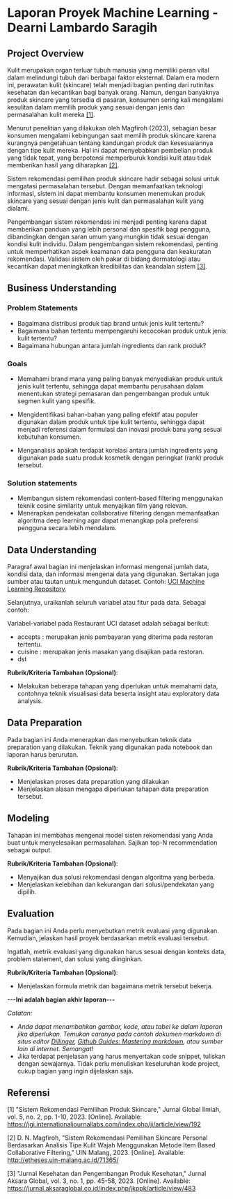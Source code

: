# Laporan Proyek Machine Learning - Dearni Lambardo Saragih

## Project Overview
Kulit merupakan organ terluar tubuh manusia yang memiliki peran vital dalam melindungi tubuh dari berbagai faktor eksternal. Dalam era modern ini, perawatan kulit (skincare) telah menjadi bagian penting dari rutinitas kesehatan dan kecantikan bagi banyak orang. Namun, dengan banyaknya produk skincare yang tersedia di pasaran, konsumen sering kali mengalami kesulitan dalam memilih produk yang sesuai dengan jenis dan permasalahan kulit mereka [[1]](https://jgi.internationaljournallabs.com/index.php/ji/article/view/192).

Menurut penelitian yang dilakukan oleh Magfiroh (2023), sebagian besar konsumen mengalami kebingungan saat memilih produk skincare karena kurangnya pengetahuan tentang kandungan produk dan kesesuaiannya dengan tipe kulit mereka. Hal ini dapat menyebabkan pembelian produk yang tidak tepat, yang berpotensi memperburuk kondisi kulit atau tidak memberikan hasil yang diharapkan [[2]](http://etheses.uin-malang.ac.id/71365/).

Sistem rekomendasi pemilihan produk skincare hadir sebagai solusi untuk mengatasi permasalahan tersebut. Dengan memanfaatkan teknologi informasi, sistem ini dapat membantu konsumen menemukan produk skincare yang sesuai dengan jenis kulit dan permasalahan kulit yang dialami. 

Pengembangan sistem rekomendasi ini menjadi penting karena dapat memberikan panduan yang lebih personal dan spesifik bagi pengguna, dibandingkan dengan saran umum yang mungkin tidak sesuai dengan kondisi kulit individu. Dalam pengembangan sistem rekomendasi, penting untuk memperhatikan aspek keamanan data pengguna dan keakuratan rekomendasi. Validasi sistem oleh pakar di bidang dermatologi atau kecantikan dapat meningkatkan kredibilitas dan keandalan sistem [[3]](https://jurnal.aksaraglobal.co.id/index.php/jkppk/article/view/483).

## Business Understanding
### Problem Statements
- Bagaimana distribusi produk tiap brand untuk jenis kulit tertentu?
- Bagaimana bahan tertentu mempengaruhi kecocokan produk untuk jenis kulit tertentu?
- Bagaimana hubungan antara jumlah ingredients dan rank produk?

### Goals

- Memahami brand mana yang paling banyak menyediakan produk untuk jenis kulit tertentu, sehingga dapat membantu perusahaan dalam menentukan strategi pemasaran dan pengembangan produk untuk segmen kulit yang spesifik.

- Mengidentifikasi bahan-bahan yang paling efektif atau populer digunakan dalam produk untuk tipe kulit tertentu, sehingga dapat menjadi referensi dalam formulasi dan inovasi produk baru yang sesuai kebutuhan konsumen.

- Menganalisis apakah terdapat korelasi antara jumlah ingredients yang digunakan pada suatu produk kosmetik dengan peringkat (rank) produk tersebut.

### Solution statements
- Membangun sistem rekomendasi content-based filtering menggunakan teknik cosine similarity untuk menyajikan film yang relevan.
- Menerapkan pendekatan collaborative filtering dengan memanfaatkan algoritma deep learning agar dapat menangkap pola preferensi pengguna secara lebih mendalam.

## Data Understanding
Paragraf awal bagian ini menjelaskan informasi mengenai jumlah data, kondisi data, dan informasi mengenai data yang digunakan. Sertakan juga sumber atau tautan untuk mengunduh dataset. Contoh: [UCI Machine Learning Repository](https://archive.ics.uci.edu/ml/datasets/Restaurant+%26+consumer+data).

Selanjutnya, uraikanlah seluruh variabel atau fitur pada data. Sebagai contoh:  

Variabel-variabel pada Restaurant UCI dataset adalah sebagai berikut:
- accepts : merupakan jenis pembayaran yang diterima pada restoran tertentu.
- cuisine : merupakan jenis masakan yang disajikan pada restoran.
- dst

**Rubrik/Kriteria Tambahan (Opsional)**:
- Melakukan beberapa tahapan yang diperlukan untuk memahami data, contohnya teknik visualisasi data beserta insight atau exploratory data analysis.

## Data Preparation
Pada bagian ini Anda menerapkan dan menyebutkan teknik data preparation yang dilakukan. Teknik yang digunakan pada notebook dan laporan harus berurutan.

**Rubrik/Kriteria Tambahan (Opsional)**: 
- Menjelaskan proses data preparation yang dilakukan
- Menjelaskan alasan mengapa diperlukan tahapan data preparation tersebut.

## Modeling
Tahapan ini membahas mengenai model sisten rekomendasi yang Anda buat untuk menyelesaikan permasalahan. Sajikan top-N recommendation sebagai output.

**Rubrik/Kriteria Tambahan (Opsional)**: 
- Menyajikan dua solusi rekomendasi dengan algoritma yang berbeda.
- Menjelaskan kelebihan dan kekurangan dari solusi/pendekatan yang dipilih.

## Evaluation
Pada bagian ini Anda perlu menyebutkan metrik evaluasi yang digunakan. Kemudian, jelaskan hasil proyek berdasarkan metrik evaluasi tersebut.

Ingatlah, metrik evaluasi yang digunakan harus sesuai dengan konteks data, problem statement, dan solusi yang diinginkan.

**Rubrik/Kriteria Tambahan (Opsional)**: 
- Menjelaskan formula metrik dan bagaimana metrik tersebut bekerja.

**---Ini adalah bagian akhir laporan---**

_Catatan:_
- _Anda dapat menambahkan gambar, kode, atau tabel ke dalam laporan jika diperlukan. Temukan caranya pada contoh dokumen markdown di situs editor [Dillinger](https://dillinger.io/), [Github Guides: Mastering markdown](https://guides.github.com/features/mastering-markdown/), atau sumber lain di internet. Semangat!_
- Jika terdapat penjelasan yang harus menyertakan code snippet, tuliskan dengan sewajarnya. Tidak perlu menuliskan keseluruhan kode project, cukup bagian yang ingin dijelaskan saja.

## Referensi
[1] "Sistem Rekomendasi Pemilihan Produk Skincare," Jurnal Global Ilmiah, vol. 5, no. 2, pp. 1-10, 2023. [Online]. Available: https://jgi.internationaljournallabs.com/index.php/ji/article/view/192

[2] D. N. Magfiroh, "Sistem Rekomendasi Pemilihan Skincare Personal Berdasarkan Analisis Tipe Kulit Wajah Menggunakan Metode Item Based Collaborative Filtering," UIN Malang, 2023. [Online]. Available: http://etheses.uin-malang.ac.id/71365/

[3] "Jurnal Kesehatan dan Pengembangan Produk Kesehatan," Jurnal Aksara Global, vol. 3, no. 1, pp. 45-58, 2023. [Online]. Available: https://jurnal.aksaraglobal.co.id/index.php/jkppk/article/view/483
